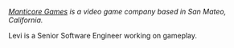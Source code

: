 _[Manticore Games](https://www.manticoregames.com/) is a video game company based in San Mateo, California._

Levi is a Senior Software Engineer working on gameplay.
